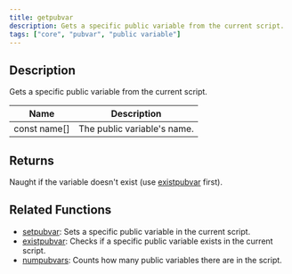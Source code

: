 ```yaml
---
title: getpubvar
description: Gets a specific public variable from the current script.
tags: ["core", "pubvar", "public variable"]
---
```


<LowercaseNote />

## Description

Gets a specific public variable from the current script.

| Name         | Description                 |
| ------------ | --------------------------- |
| const name[] | The public variable's name. |

## Returns

Naught if the variable doesn't exist (use [existpubvar](existpubvar) first).

## Related Functions

- [setpubvar](setpubvar): Sets a specific public variable in the current script.
- [existpubvar](existpubvar): Checks if a specific public variable exists in the current script.
- [numpubvars](numpubvars): Counts how many public variables there are in the script.
